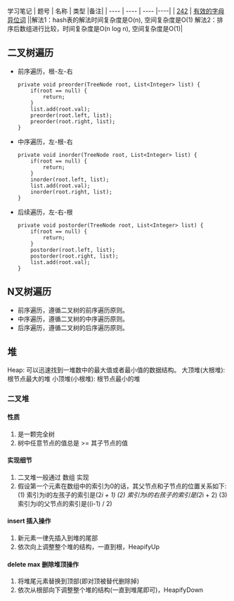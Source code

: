 学习笔记
|  题号   | 名称  | 类型 |备注|
|  ----  | ----  | ---- |----|
|  [242](https://leetcode-cn.com/problems/valid-anagram/)  | [有效的字母异位词](https://leetcode-cn.com/problems/valid-anagram/) ||解法1：hash表的解法时间复杂度是O(n), 空间复杂度是O(1) 解法2：排序后数组进行比较，时间复杂度是O(n log n), 空间复杂度是O(1)|

## 二叉树遍历
+ 前序遍历，根-左-右
  ```
  private void preorder(TreeNode root, List<Integer> list) {
      if(root == null) {
          return;
      }
      list.add(root.val);
      preorder(root.left, list);
      preorder(root.right, list);
  }
  ```
+ 中序遍历，左-根-右
  ```
  private void inorder(TreeNode root, List<Integer> list) {
      if(root == null) {
          return;
      }
      inorder(root.left, list);
      list.add(root.val);
      inorder(root.right, list);
  }
  ```
+ 后续遍历，左-右-根
  ```
  private void postorder(TreeNode root, List<Integer> list) {
      if(root == null) {
          return;
      }
      postorder(root.left, list);
      postorder(root.right, list);
      list.add(root.val);
  }
  ```

## N叉树遍历
+ 前序遍历，遵循二叉树的前序遍历原则。
+ 中序遍历，遵循二叉树的中序遍历原则。
+ 后序遍历，遵循二叉树的后序遍历原则。

## 堆
Heap: 可以迅速找到一堆数中的最大值或者最小值的数据结构。
大顶堆(大根堆): 根节点最大的堆
小顶堆(小根堆): 根节点最小的堆

### 二叉堆
#### 性质
1. 是一颗完全树
2. 树中任意节点的值总是 >= 其子节点的值

#### 实现细节
1. 二叉堆一般通过 数组 实现
2. 假设第一个元素在数组中的索引为0的话，其父节点和子节点的位置关系如下:
(1) 索引为i的左孩子的索引是(2*i + 1)
(2) 索引为i的右孩子的索引是(2*i + 2)
(3) 索引为i的父节点的索引是((i-1) / 2)

#### insert 插入操作
1. 新元素一律先插入到堆的尾部
2. 依次向上调整整个堆的结构，一直到根，HeapifyUp

#### delete max 删除堆顶操作
1. 将堆尾元素替换到顶部(即对顶被替代删除掉)
2. 依次从根部向下调整整个堆的结构(一直到堆尾即可)，HeapifyDown